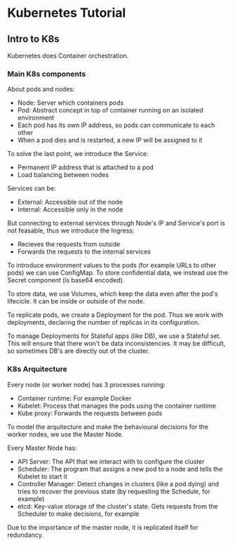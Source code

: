 # Kubernetes Tutorial

## Intro to K8s

Kubernetes does Container orchestration.

### Main K8s components

About pods and nodes:
- Node: Server which containers pods
- Pod: Abstract concept in top of container running on an isolated environment
- Each pod has its own IP address, so pods can communicate to each other
- When a pod dies and is restarted, a new IP will be assigned to it

To solve the last point, we introduce the Service:
- Permanent IP address that is attached to a pod
- Load balancing between nodes

Services can be:
- External: Accessible out of the node
- Internal: Accessible only in the node

But connecting to external services through Node's IP and Service's port is not feasable, thus we introduce the Ingress:
- Recieves the requests from outside
- Forwards the requests to the internal services

To introduce environment values to the pods (for example URLs to other pods) we can use ConfigMap. To store confidential data, we instead use the Secret component (is base64 encoded).

To store data, we use Volumes, which keep the data even after the pod's lifecicle. It can be inside or outside of the node.

To replicate pods, we create a Deployment for the pod. Thus we work with deployments, declaring the number of replicas in its configuration.

To manage Deployments for Stateful apps (like DB), we use a Stateful set. This will ensure that there won't be data inconsistencies. It may be difficult, so sometimes DB's are directly out of the cluster.

### K8s Arquitecture

Every node (or worker node) has 3 processes running:
- Container runtime: For example Docker
- Kubelet: Process that manages the pods using the container runtime
- Kube proxy: Forwards the requests between pods

To model the arquitecture and make the behavioural decisions for the worker nodes, we use the Master Node.

Every Master Node has:
- API Server: The API that we interact with to configure the cluster
- Scheduler: The program that assigns a new pod to a node and tells the Kubelet to start it
- Controller Manager: Detect changes in clusters (like a pod dying) and tries to recover the previous state (by requesting the Schedule, for example)
- etcd: Key-value storage of the cluster's state. Gets requests from the Scheduler to make decisions, for example

Due to the importance of the master node, it is replicated itself for redundancy.
